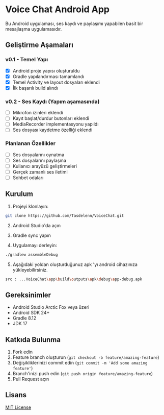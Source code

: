 # Voice Chat Android App

Bu Android uygulaması, ses kaydı ve paylaşımı yapabilen basit bir mesajlaşma uygulamasıdır.

## Geliştirme Aşamaları

### v0.1 - Temel Yapı
- [x] Android proje yapısı oluşturuldu
- [x] Gradle yapılandırması tamamlandı
- [x] Temel Activity ve layout dosyaları eklendi
- [x] İlk başarılı build alındı

### v0.2 - Ses Kaydı (Yapım aşamasında)
- [ ] Mikrofon izinleri eklendi
- [ ] Kayıt başlat/durdur butonları eklendi
- [ ] MediaRecorder implementasyonu yapıldı
- [ ] Ses dosyası kaydetme özelliği eklendi

### Planlanan Özellikler
- [ ] Ses dosyalarını oynatma
- [ ] Ses dosyalarını paylaşma
- [ ] Kullanıcı arayüzü geliştirmeleri
- [ ] Gerçek zamanlı ses iletimi
- [ ] Sohbet odaları

## Kurulum

1. Projeyi klonlayın:
```bash
git clone https://github.com/Tasdelenn/VoiceChat.git
```

2. Android Studio'da açın

3. Gradle sync yapın

4. Uygulamayı derleyin:
```bash
./gradlew assembleDebug
```

5. Aşağıdaki yoldan oluşturduğunuz apk 'yı android cihazınıza yükleyebilirsiniz.
```bash
src : ...VoiceChat\app\build\outputs\apk\debug\app-debug.apk
```

## Gereksinimler

- Android Studio Arctic Fox veya üzeri
- Android SDK 24+
- Gradle 8.12
- JDK 17

## Katkıda Bulunma

1. Fork edin
2. Feature branch oluşturun (`git checkout -b feature/amazing-feature`)
3. Değişikliklerinizi commit edin (`git commit -m 'Add some amazing feature'`)
4. Branch'inizi push edin (`git push origin feature/amazing-feature`)
5. Pull Request açın

## Lisans

[MIT License](LICENSE)
